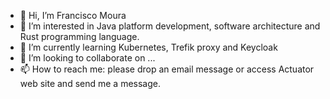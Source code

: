 - 👋 Hi, I’m Francisco Moura
- 👀 I’m interested in Java platform development, software architecture and Rust programming language.
- 🌱 I’m currently learning Kubernetes, Trefik proxy and Keycloak
- 💞️ I’m looking to collaborate on ...
- 📫 How to reach me: please drop an email message or access Actuator web site and send me a message.

<!---
franciscomoura/franciscomoura is a ✨ special ✨ repository because its `README.md` (this file) appears on your GitHub profile.
You can click the Preview link to take a look at your changes.
--->
